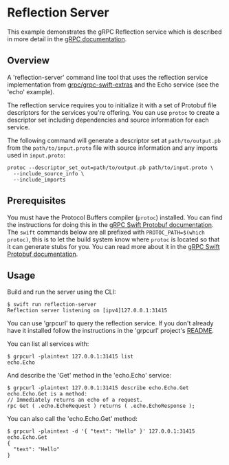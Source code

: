 # Reflection Server

This example demonstrates the gRPC Reflection service which is described in more
detail in the [gRPC documentation](https://github.com/grpc/grpc/blob/6fa8043bf9befb070b846993b59a3348248e6566/doc/server-reflection.md).

## Overview

A 'reflection-server' command line tool that uses the reflection service implementation
from [grpc/grpc-swift-extras](https://github.com/grpc/grpc-swift-extras) and the
Echo service (see the 'echo' example).

The reflection service requires you to initialize it with a set of Protobuf file
descriptors for the services you're offering. You can use `protoc` to create a
descriptor set including dependencies and source information for each service.

The following command will generate a descriptor set at `path/to/output.pb` from
the `path/to/input.proto` file with source information and any imports used in
`input.proto`:

```console
protoc --descriptor_set_out=path/to/output.pb path/to/input.proto \
  --include_source_info \
  --include_imports
```

## Prerequisites

You must have the Protocol Buffers compiler (`protoc`) installed. You can find
the instructions for doing this in the [gRPC Swift Protobuf documentation][0].
The `swift` commands below are all prefixed with `PROTOC_PATH=$(which protoc)`,
this is to let the build system know where `protoc` is located so that it can
generate stubs for you. You can read more about it in the [gRPC Swift Protobuf
documentation][1].

## Usage

Build and run the server using the CLI:

```console
$ swift run reflection-server
Reflection server listening on [ipv4]127.0.0.1:31415
```

You can use 'grpcurl' to query the reflection service. If you don't already have
it installed follow the instructions in the 'grpcurl' project's
[README](https://github.com/fullstorydev/grpcurl).

You can list all services with:

```console
$ grpcurl -plaintext 127.0.0.1:31415 list
echo.Echo
```

And describe the 'Get' method in the 'echo.Echo' service:

```console
$ grpcurl -plaintext 127.0.0.1:31415 describe echo.Echo.Get
echo.Echo.Get is a method:
// Immediately returns an echo of a request.
rpc Get ( .echo.EchoRequest ) returns ( .echo.EchoResponse );
```

You can also call the 'echo.Echo.Get' method:
```console
$ grpcurl -plaintext -d '{ "text": "Hello" }' 127.0.0.1:31415 echo.Echo.Get
{
  "text": "Hello"
}
```

[0]: https://swiftpackageindex.com/grpc/grpc-swift-protobuf/documentation/grpcprotobuf/installing-protoc
[1]: https://swiftpackageindex.com/grpc/grpc-swift-protobuf/documentation/grpcprotobuf/generating-stubs

